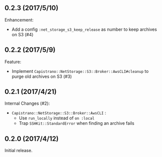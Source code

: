 ## 0.2.3 (2017/5/10)

Enhancement:

- Add a config `:net_storage_s3_keep_release` as number to keep archives on S3
(#4)

## 0.2.2 (2017/5/9)

Feature:

- Implement `Capistrano::NetStorage::S3::Broker::AwsCLI#cleanup` to purge old
archives on S3 (#3)

## 0.2.1 (2017/4/21)

Internal Changes (#2):

- `Capistrano::NetStorage::S3::Broker::AwsCLI` :
  - Use `run_locally` instead of `on :local`
  - Trap `SSHKit::StandardError` when finding an archive fails

## 0.2.0 (2017/4/12)

Initial release.
